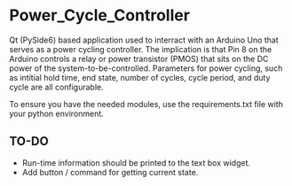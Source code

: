 # Power_Cycle_Controller

Qt (PySide6) based application used to interract with an Arduino Uno that serves as a power cycling controller. The implication is that Pin 8 on the Arduino controls a relay or power transistor (PMOS) that sits on the DC power of the system-to-be-controlled. Parameters for power cycling, such as intitial hold time, end state, number of cycles, cycle period, and duty cycle are all configurable. 

To ensure you have the needed modules, use the requirements.txt file with your python environment. 


## TO-DO

- Run-time information should be printed to the text box widget.
- Add button / command for getting current state. 

